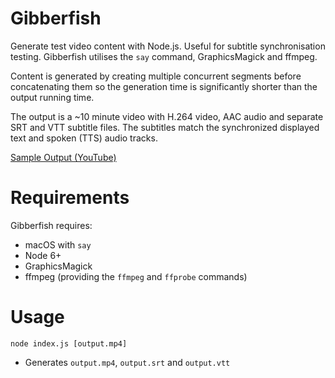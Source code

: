 Gibberfish
===

Generate test video content with Node.js. Useful for subtitle synchronisation testing. Gibberfish utilises the `say` command, GraphicsMagick and ffmpeg.

Content is generated by creating multiple concurrent segments before concatenating them so the generation time is significantly shorter than the output running time.

The output is a ~10 minute video with H.264 video, AAC audio and separate SRT and VTT subtitle files. The subtitles match the synchronized displayed text and spoken (TTS) audio tracks.

[Sample Output (YouTube)](https://www.youtube.com/watch?v=SiYVWiBm7k8)

# Requirements

Gibberfish requires:
* macOS with `say`
* Node 6+
* GraphicsMagick
* ffmpeg (providing the `ffmpeg` and `ffprobe` commands)

# Usage

```
node index.js [output.mp4]
```

- Generates `output.mp4`, `output.srt` and `output.vtt`
